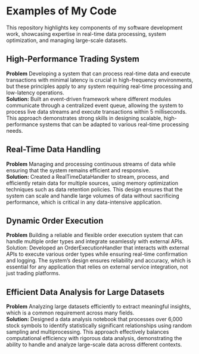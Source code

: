 # Examples of My Code

This repository highlights key components of my software development work, showcasing expertise in real-time data processing, system optimization, and managing large-scale datasets.

## High-Performance Trading System

**Problem** Developing a system that can process real-time data and execute transactions with minimal latency is crucial in high-frequency environments, but these principles apply to any system requiring real-time processing and low-latency operations.  
**Solution:** Built an event-driven framework where different modules communicate through a centralized event queue, allowing the system to process live data streams and execute transactions within 5 milliseconds. This approach demonstrates strong skills in designing scalable, high-performance systems that can be adapted to various real-time processing needs.

## Real-Time Data Handling

**Problem** Managing and processing continuous streams of data while ensuring that the system remains efficient and responsive.  
**Solution:** Created a RealTimeDataHandler to stream, process, and efficiently retain data for multiple sources, using memory optimization techniques such as data retention policies. This design ensures that the system can scale and handle large volumes of data without sacrificing performance, which is critical in any data-intensive application.

## Dynamic Order Execution

**Problem** Building a reliable and flexible order execution system that can handle multiple order types and integrate seamlessly with external APIs.  
Solution: Developed an OrderExecutionHandler that interacts with external APIs to execute various order types while ensuring real-time confirmation and logging. The system’s design ensures reliability and accuracy, which is essential for any application that relies on external service integration, not just trading platforms.

## Efficient Data Analysis for Large Datasets

**Problem** Analyzing large datasets efficiently to extract meaningful insights, which is a common requirement across many fields.  
**Solution:** Designed a data analysis notebook that processes over 6,000 stock symbols to identify statistically significant relationships using random sampling and multiprocessing. This approach effectively balances computational efficiency with rigorous data analysis, demonstrating the ability to handle and analyze large-scale data across different contexts.